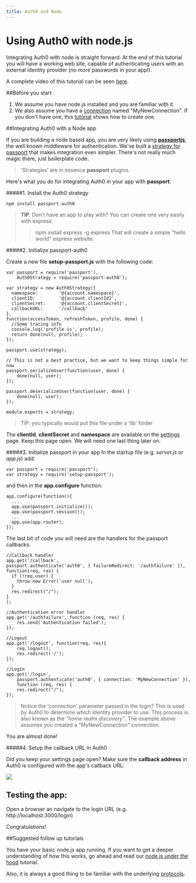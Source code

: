 ```yaml
---
title: Auth0 and Node
---
```

# Using Auth0 with node.js

Integrating Auth0 with node is straight forward. At the end of this tutorial you will have a working web site, capable of authenticating users with an external identity provider (no more passwords in your app!).

A complete video of this tutorial can be seen [here](nodejs-tutorial-video).

##Before you start

1. We assume you have node.js installed and you are familiar with it.
2. We also assume you have a [connection](https://app.auth0.com/#/connections) named "MyNewConnection". If you don't have one, this [tutorial](createconnection) shows how to create one.

##Integrating Auth0 with a Node app

If you are building a node based app, you are very likely using [__passportjs__](http://passportjs.org/), the well known middleware for authentication. We've built a [strategy for passport](https://github.com/qraftlabs/passport-auth0) that makes integration even simpler. There's not really much magic there, just boilerplate code.

> 'Strategies' are in essence __passport__ plugins. 

Here's what you do for integrating Auth0 in your app with __passport__:

#####1. Install the Auth0 strategy

	npm install passport-auth0

> __TIP__: Don't have an app to play with? You can create one very easily with express:
>>	npm install express -g
>>	express 
> That will create a simple "hello world" express website.

#####2. Initialize passport-auth0

Create a new file __setup-passport.js__ with the following code:

	var passport = require('passport'),
		Auth0Strategy = require('passport-auth0');

	var strategy = new Auth0Strategy({  
	  namespace:        '@{account.namespace}',
	  clientID:         '@{account.clientId}',
	  clientSecret:     '@{account.clientSecret}',
	  callbackURL:      '/callback'
	},
	function(accessToken, refreshToken, profile, done) {
	  //Some tracing info
	  console.log('profile is', profile);
	  return done(null, profile);
	});

	passport.use(strategy);

	// This is not a best practice, but we want to keep things simple for now
	passport.serializeUser(function(user, done) {
		done(null, user); 
	});

	passport.deserializeUser(function(user, done) {
		done(null, user);
	});

	module.exports = strategy; 

> TIP: you typically would put this file under a 'lib' folder

The __clientId__, __clientSecret__ and __namespace__ are available on the [settings](https://app.auth0.com/#/settings) page. Keep this page open. We will need one last thing later on.

#####3. Initialize passport in your app
In the startup file (e.g. _server.js_ or _app.js_) add:

	var passport = require('passport');
	var strategy = require('setup-passport');

and then in the __app.configure__ function:

	app.configure(function(){
	  ...
	  app.use(passport.initialize());
	  app.use(passport.session());
	  ...
	  app.use(app.router);
	});

The last bit of code you will need are the handlers for the passport callbacks:

	//Callback handler
	app.get('/callback', 
	passport.authenticate('auth0', { failureRedirect: '/authfailure' }), 
	function(req, res) {
	  if (!req.user) {
		throw new Error('user null');
	  }
	  res.redirect("/");
	}
	);

	//Authentication error handler
	app.get('/authfailure', function (req, res) {
		res.send('Authentication failed');
	});

	//Logout
	app.get('/logout', function(req, res){
		req.logout();
		res.redirect('/');
	});

	//Login
	app.get('/login', 
		passport.authenticate('auth0', { connection: 'MyNewConnection' }), 
		function (req, res) {
		res.redirect("/");
	});

> Notice the 'connection' parameter passed in the login? This is used by Auth0 to determine which identity provider to use. This process is also known as the _"home realm discovery"_. The example above assumes you created a "MyNewConnection" connection.  

You are almost done! 

#####4. Setup the callback URL in Auth0

Did you keep your settings page open? Make sure the __callback address__ in Auth0 is configured with the app's callback URL:

![](http://markdownr.blob.core.windows.net/images/9043628631.png)

## Testing the app:

Open a browser an navigate to the login URL (e.g. http://localhost:3000/login)

Congratulations! 

##Suggested follow up tutorials

You have your basic node.js app running. If you want to get a deeper understanding of how this works, go ahead and read our [node.js under the hood](node-underthehood) tutorial.

Also, it is always a good thing to be familiar with the underlying [protocols](protocols).
